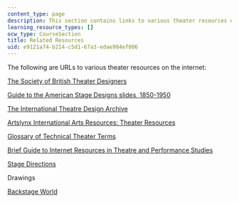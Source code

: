 ```yaml
---
content_type: page
description: This section contains links to various theater resources on the internet.
learning_resource_types: []
ocw_type: CourseSection
title: Related Resources
uid: e9121a74-b214-c5d1-67a3-edae984ef006
---
```


The following are URLs to various theater resources on the internet:

[The Society of British Theater Designers](http://www.theatredesign.org.uk/)

[Guide to the American Stage Designs slides, 1850-1950](http://digilib.nypl.org/dynaweb/ead/nypl/thesanda)

[The International Theatre Design Archive](http://www.siue.edu/ITDA/)

[Artslynx International Arts Resources: Theater Resources](http://muse.jhu.edu/login?auth=0&type=summary&url=/journals/theatre_journal/v051/51.4blood.html)

[Glossary of Technical Theater Terms](http://www.theatrecrafts.com/glossary/glossary.shtml)

[Brief Guide to Internet Resources in Theatre and Performance Studies](http://www2.stetson.edu/creative-arts/resources/theatre-arts/mccoy-theatre-guide.html)

[Stage Directions](http://www.stage-directions.com/)

Drawings

[Backstage World](http://www.stagelight.se/backstage/)